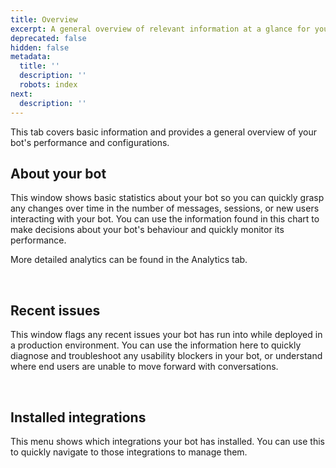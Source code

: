 ```yaml
---
title: Overview
excerpt: A general overview of relevant information at a glance for your bot.
deprecated: false
hidden: false
metadata:
  title: ''
  description: ''
  robots: index
next:
  description: ''
---
```

This tab covers basic information and provides a general overview of your bot's performance and configurations.

## About your bot

This window shows basic statistics about your bot so you can quickly grasp any changes over time in the number of messages, sessions, or new users interacting with your bot. You can use the information found in this chart to make decisions about your bot's behaviour and quickly monitor its performance.

More detailed analytics can be found in the Analytics tab.

<br />

## Recent issues

This window flags any recent issues your bot has run into while deployed in a production environment. You can use the information here to quickly diagnose and troubleshoot any usability blockers in your bot, or understand where end users are unable to move forward with conversations.

<br />

## Installed integrations

This menu shows which integrations your bot has installed. You can use this to quickly navigate to those integrations to manage them.
